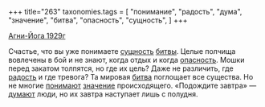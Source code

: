 +++
title="263"
taxonomies.tags = [
 "понимание",
 "радость",
 "дума",
 "значение",
 "битва",
 "опасность",
 "сущность",
]
+++

[Агни-Йога 1929г](/agni/1929)

Счастье, что вы уже понимаете [сущность](/tags/сущность) [битвы](/tags/[битва](/tags/битва)). Целые полчища вовлечены в бой и не знают, когда отдых и когда [опасность](/tags/опасность). Мошки перед закатом толпятся, но где их цель? Даже не различить, где [радость](/tags/радость) и где тревога? Та мировая [битва](/tags/битва) поглощает все существа. Но не многие [понимают](/tags/понимание) [значение](/tags/значение) происходящего. «Подождите завтра» — [думают](/tags/дума) люди, но их завтра наступает лишь с полудня.